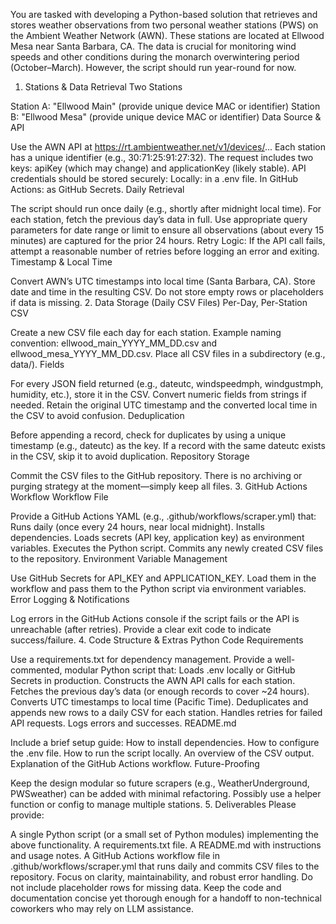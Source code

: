 You are tasked with developing a Python-based solution that retrieves and stores weather observations from two personal weather stations (PWS) on the Ambient Weather Network (AWN). These stations are located at Ellwood Mesa near Santa Barbara, CA. The data is crucial for monitoring wind speeds and other conditions during the monarch overwintering period (October–March). However, the script should run year-round for now.

1. Stations & Data Retrieval
Two Stations

Station A: "Ellwood Main" (provide unique device MAC or identifier)
Station B: "Ellwood Mesa" (provide unique device MAC or identifier)
Data Source & API

Use the AWN API at https://rt.ambientweather.net/v1/devices/...
Each station has a unique identifier (e.g., 30:71:25:91:27:32).
The request includes two keys: apiKey (which may change) and applicationKey (likely stable).
API credentials should be stored securely:
Locally: in a .env file.
In GitHub Actions: as GitHub Secrets.
Daily Retrieval

The script should run once daily (e.g., shortly after midnight local time).
For each station, fetch the previous day’s data in full.
Use appropriate query parameters for date range or limit to ensure all observations (about every 15 minutes) are captured for the prior 24 hours.
Retry Logic: If the API call fails, attempt a reasonable number of retries before logging an error and exiting.
Timestamp & Local Time

Convert AWN’s UTC timestamps into local time (Santa Barbara, CA).
Store date and time in the resulting CSV. Do not store empty rows or placeholders if data is missing.
2. Data Storage (Daily CSV Files)
Per-Day, Per-Station CSV

Create a new CSV file each day for each station.
Example naming convention: ellwood_main_YYYY_MM_DD.csv and ellwood_mesa_YYYY_MM_DD.csv.
Place all CSV files in a subdirectory (e.g., data/).
Fields

For every JSON field returned (e.g., dateutc, windspeedmph, windgustmph, humidity, etc.), store it in the CSV.
Convert numeric fields from strings if needed.
Retain the original UTC timestamp and the converted local time in the CSV to avoid confusion.
Deduplication

Before appending a record, check for duplicates by using a unique timestamp (e.g., dateutc) as the key.
If a record with the same dateutc exists in the CSV, skip it to avoid duplication.
Repository Storage

Commit the CSV files to the GitHub repository.
There is no archiving or purging strategy at the moment—simply keep all files.
3. GitHub Actions Workflow
Workflow File

Provide a GitHub Actions YAML (e.g., .github/workflows/scraper.yml) that:
Runs daily (once every 24 hours, near local midnight).
Installs dependencies.
Loads secrets (API key, application key) as environment variables.
Executes the Python script.
Commits any newly created CSV files to the repository.
Environment Variable Management

Use GitHub Secrets for API_KEY and APPLICATION_KEY.
Load them in the workflow and pass them to the Python script via environment variables.
Error Logging & Notifications

Log errors in the GitHub Actions console if the script fails or the API is unreachable (after retries).
Provide a clear exit code to indicate success/failure.
4. Code Structure & Extras
Python Code Requirements

Use a requirements.txt for dependency management.
Provide a well-commented, modular Python script that:
Loads .env locally or GitHub Secrets in production.
Constructs the AWN API calls for each station.
Fetches the previous day’s data (or enough records to cover ~24 hours).
Converts UTC timestamps to local time (Pacific Time).
Deduplicates and appends new rows to a daily CSV for each station.
Handles retries for failed API requests.
Logs errors and successes.
README.md

Include a brief setup guide:
How to install dependencies.
How to configure the .env file.
How to run the script locally.
An overview of the CSV output.
Explanation of the GitHub Actions workflow.
Future-Proofing

Keep the design modular so future scrapers (e.g., WeatherUnderground, PWSweather) can be added with minimal refactoring.
Possibly use a helper function or config to manage multiple stations.
5. Deliverables
Please provide:

A single Python script (or a small set of Python modules) implementing the above functionality.
A requirements.txt file.
A README.md with instructions and usage notes.
A GitHub Actions workflow file in .github/workflows/scraper.yml that runs daily and commits CSV files to the repository.
Focus on clarity, maintainability, and robust error handling. Do not include placeholder rows for missing data. Keep the code and documentation concise yet thorough enough for a handoff to non-technical coworkers who may rely on LLM assistance.